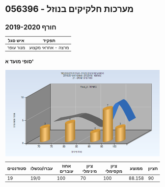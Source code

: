 # 056396 - מערכות חלקיקים בנוזל

## חורף 2019-2020

| איש סגל | תפקיד |
| ---- | ---- |
| מנור עופר | מרצה - אחראי מקצוע |

### סופי מועד א'

![201901 Final_A](201901/Final_A.png)

| סטודנטים | עברו/נכשלו | אחוז עוברים | ציון מינימלי | ציון מקסימלי | ממוצע | חציון |
| ---- | ---- | ---- | ---- | ---- | ---- | ---- |
| 19 | 19/0 | 100 | 70 | 100 | 88.158 | 90 |

